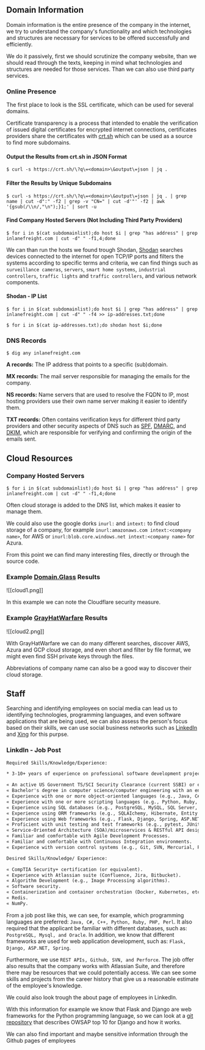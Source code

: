 ## Domain Information

Domain information is the entire presence of the company in the internet, we try to understand the company's functionality and which technologies and structures are necessary for services to be offered successfully and efficiently.

We do it passively, first we should scrutinize the company website, than we should read through the texts, keeping in mind what technologies and structures are needed for those services. Than we can also use third party services.

### Online Presence

The first place to look is the SSL certificate, which can be used for several domains.

Certificate transparency is a process that intended to enable the verification of issued digital certificates for encrypted internet connections, certificates providers share the certificates with [crt.sh](https://crt.sh/) which can be used as a source to find more subdomains.

#### Output the Results from crt.sh in JSON Format
```shell-session
$ curl -s https://crt.sh/\?q\=<domain>\&output\=json | jq .
```

#### Filter the Results by Unique Subdomains
```shell-session
$ curl -s https://crt.sh/\?q\=<domain>\&output\=json | jq . | grep name | cut -d":" -f2 | grep -v "CN=" | cut -d'"' -f2 | awk '{gsub(/\\n/,"\n");}1;' | sort -u
```

#### Find Company Hosted Servers (Not Including Third Party Providers)
```shell-session
$ for i in $(cat subdomainlist);do host $i | grep "has address" | grep inlanefreight.com | cut -d" " -f1,4;done
```

We can than run the hosts we found trough Shodan, [Shodan](https://www.shodan.io/) searches devices connected to the internet for open TCP/IP ports and filters the systems according to specific terms and criteria, we can find things such as `surveillance cameras`, `servers`, `smart home systems`, `industrial controllers`, `traffic lights` and `traffic controllers`, and various network components.

#### Shodan - IP List
```shell-session
$ for i in $(cat subdomainlist);do host $i | grep "has address" | grep inlanefreight.com | cut -d" " -f4 >> ip-addresses.txt;done

$ for i in $(cat ip-addresses.txt);do shodan host $i;done
```

### DNS Records
```shell-session
$ dig any inlanefreight.com
```

**A records:** The IP address that points to a specific (sub)domain.

**MX records:** The mail server responsible for managing the emails for the company.

**NS records:** Name servers that are used to resolve the FQDN to IP, most hosting providers use their own name server making it easier to identify them.

**TXT records:** Often contains verification keys for different third party providers and other security aspects of DNS such as [SPF](https://datatracker.ietf.org/doc/html/rfc7208), [DMARC](https://datatracker.ietf.org/doc/html/rfc7489), and [DKIM](https://datatracker.ietf.org/doc/html/rfc6376), which are responsible for verifying and confirming the origin of the emails sent.

## Cloud Resources

### Company Hosted Servers
```shell-session
$ for i in $(cat subdomainlist);do host $i | grep "has address" | grep inlanefreight.com | cut -d" " -f1,4;done
```

Often cloud storage is added to the DNS list, which makes it easier to manage them.

We could also use the google dorks `inurl:` and `intext:` to find cloud storage of a company, for example `inurl:amazonaws.com intext:<company name>`, for AWS or `inurl:blob.core.windows.net intext:<company name>` for Azura.

From this point we can find many interesting files, directly or through the source code.

### Example [Domain.Glass](https://domain.glass/) Results
![[cloud1.png]]

In this example we can note the Cloudflare security measure.

### Example [GrayHatWarfare](https://buckets.grayhatwarfare.com/) Results
![[cloud2.png]]

With GrayHatWarfare we can do many different searches, discover AWS, Azura and GCP cloud storage, and even short and filter by file format, we might even find SSH private keys through the files.

Abbreviations of company name can also be a good way to discover their cloud storage.

## Staff

Searching and identifying employees on social media can lead us to identifying technologies, programming languages, and even software applications that are being used, we can also assess the person's focus based on their skills, we can use social business networks such as [LinkedIn](https://www.linkedin.com/) and [Xing](https://www.xing.de/) for this purpse.

### LinkdIn - Job Post
```txt
Required Skills/Knowledge/Experience:

* 3-10+ years of experience on professional software development projects.

« An active US Government TS/SCI Security Clearance (current SSBI) or eligibility to obtain TS/SCI within nine months.
« Bachelor's degree in computer science/computer engineering with an engineering/math focus or another equivalent field of discipline.
« Experience with one or more object-oriented languages (e.g., Java, C#, C++).
« Experience with one or more scripting languages (e.g., Python, Ruby, PHP, Perl).
« Experience using SQL databases (e.g., PostgreSQL, MySQL, SQL Server, Oracle).
« Experience using ORM frameworks (e.g., SQLAIchemy, Hibernate, Entity Framework).
« Experience using Web frameworks (e.g., Flask, Django, Spring, ASP.NET MVC).
« Proficient with unit testing and test frameworks (e.g., pytest, JUnit, NUnit, xUnit).
« Service-Oriented Architecture (SOA)/microservices & RESTful API design/implementation.
« Familiar and comfortable with Agile Development Processes.
« Familiar and comfortable with Continuous Integration environments.
« Experience with version control systems (e.g., Git, SVN, Mercurial, Perforce).

Desired Skills/Knowledge/ Experience:

« CompTIA Security+ certification (or equivalent).
« Experience with Atlassian suite (Confluence, Jira, Bitbucket).
« Algorithm Development (e.g., Image Processing algorithms).
« Software security.
« Containerization and container orchestration (Docker, Kubernetes, etc.)
« Redis.
« NumPy.
```

From a job post like this, we can see, for example, which programming languages are preferred: `Java, C#, C++, Python, Ruby, PHP, Perl`. It also required that the applicant be familiar with different databases, such as: `PostgreSQL, Mysql, and Oracle`. In addition, we know that different frameworks are used for web application development, such as: `Flask, Django, ASP.NET, Spring`.

Furthermore, we use `REST APIs, Github, SVN, and Perforce`. The job offer also results that the company works with Atlassian Suite, and therefore there may be resources that we could potentially access. We can see some skills and projects from the career history that give us a reasonable estimate of the employee's knowledge.

We could also look trough the about page of employees in LinkedIn.

With this information for example we know that Flask and Django are web frameworks for the Python programming language, so we can look at a [git repository](https://github.com/boomcamp/django-security) that describes OWSAP top 10 for Django and how it works.

We can also find important and maybe sensitive information through the Github pages of employees